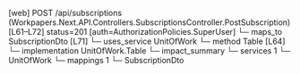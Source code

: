 [web] POST /api/subscriptions  (Workpapers.Next.API.Controllers.SubscriptionsController.PostSubscription)  [L61–L72] status=201 [auth=AuthorizationPolicies.SuperUser]
  └─ maps_to SubscriptionDto [L71]
  └─ uses_service UnitOfWork
    └─ method Table [L64]
      └─ implementation UnitOfWork.Table
  └─ impact_summary
    └─ services 1
      └─ UnitOfWork
    └─ mappings 1
      └─ SubscriptionDto

